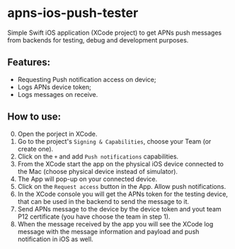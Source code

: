 # apns-ios-push-tester
Simple Swift iOS application (XCode project) to get APNs push messages from backends for testing, debug and development purposes.

## Features:
 - Requesting Push notification access on device;
 - Logs APNs device token;
 - Logs messages on receive.

## How to use:
0. Open the porject in XCode.
1. Go to the project's `Signing & Capabilities`, choose your Team (or create one).
2. Click on the `+` and add `Push notifications` capabilities.
3. From the XCode start the app on the physical iOS device connected to the Mac (choose physical device instead of simulator).
4. The App will pop-up on your connected device.
5. Click on the `Request access` button in the App. Allow push notifications.
6. In the XCode console you will get the APNs token for the testing device, that can be used in the backend to send the message to it.
7. Send APNs message to the device by the device token and yout team P12 certificate (you have choose the team in step 1).
8. When the message received by the app you will see the XCode log message with the message information and payload and push notification in iOS as well.
